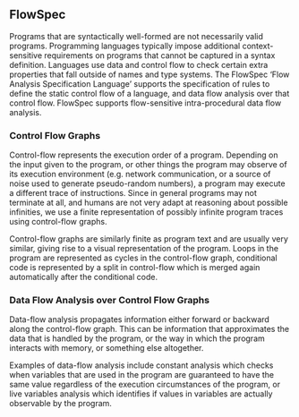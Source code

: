 ## FlowSpec

Programs that are syntactically well-formed are not necessarily valid programs. Programming languages typically impose additional context-sensitive requirements on programs that cannot be captured in a syntax definition. Languages use data and control flow to check certain extra properties that fall outside of names and type systems. The FlowSpec ‘Flow Analysis Specification Language’ supports the specification of rules to define the static control flow of a language, and data flow analysis over that control flow. FlowSpec supports flow-sensitive intra-procedural data flow analysis.

### Control Flow Graphs

Control-flow represents the execution order of a program. Depending on the input given to the program, or other things the program may observe of its execution environment (e.g. network communication, or a source of noise used to generate pseudo-random numbers), a program may execute a different trace of instructions. Since in general programs may not terminate at all, and humans are not very adapt at reasoning about possible infinities, we use a finite representation of possibly infinite program traces using control-flow graphs.

Control-flow graphs are similarly finite as program text and are usually very similar, giving rise to a visual representation of the program. Loops in the program are represented as cycles in the control-flow graph, conditional code is represented by a split in control-flow which is merged again automatically after the conditional code.

### Data Flow Analysis over Control Flow Graphs

Data-flow analysis propagates information either forward or backward along the control-flow graph. This can be information that approximates the data that is handled by the program, or the way in which the program interacts with memory, or something else altogether.

Examples of data-flow analysis include constant analysis which checks when variables that are used in the program are guaranteed to have the same value regardless of the execution circumstances of the program, or live variables analysis which identifies if values in variables are actually observable by the program.
